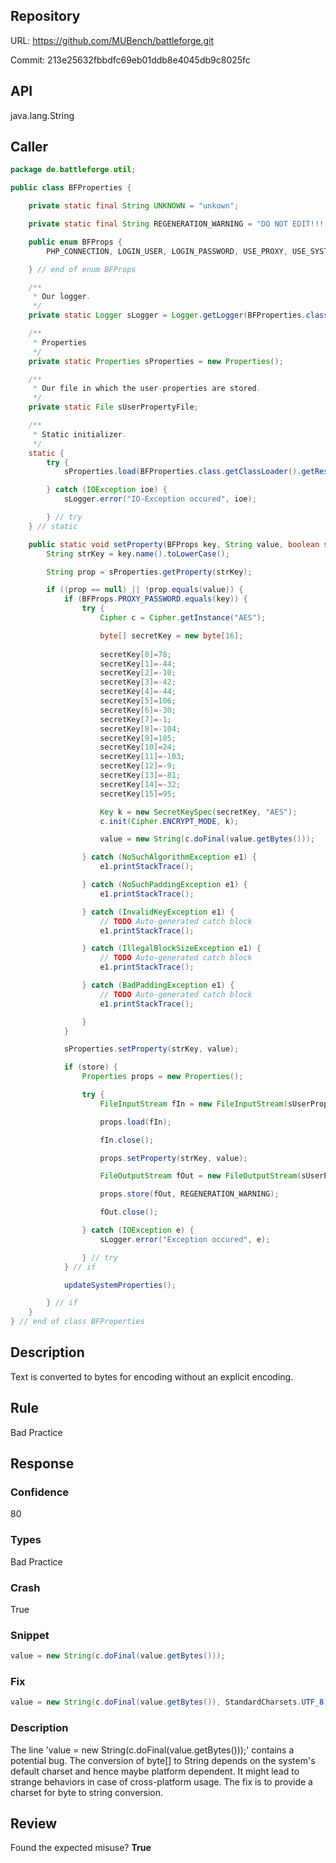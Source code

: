 ## Repository

URL: https://github.com/MUBench/battleforge.git

Commit: 213e25632fbbdfc69eb01ddb8e4045db9c8025fc

## API

java.lang.String

## Caller

```java
package de.battleforge.util;

public class BFProperties {

    private static final String UNKNOWN = "unkown";

    private static final String REGENERATION_WARNING = "DO NOT EDIT!!! File will be regenerated!";

    public enum BFProps {
        PHP_CONNECTION, LOGIN_USER, LOGIN_PASSWORD, USE_PROXY, USE_SYSTEM_PROXY, PROXY_SERVER, PROXY_PORT, PROXY_USER, PROXY_PASSWORD, SHOW_SPLASHSCREEN, THEME, LANGUAGE, COUNTRY, PLAY_VOICE, PLAY_MUSIC, PLAY_SOUND, IRC_SERVER, IRC_PORT, IRC_CHANNEL, IRC_NICKNAME, IRC_PASSWORD, IRC_USER, IRC_NAME, BROWSER, VERSION, DOC_DIR, LOGFILE

    } // end of enum BFProps

    /**
     * Our logger.
     */
    private static Logger sLogger = Logger.getLogger(BFProperties.class);

    /**
     * Properties
     */
    private static Properties sProperties = new Properties();

    /**
     * Our file in which the user-properties are stored.
     */
    private static File sUserPropertyFile;

    /**
     * Static initializer.
     */
    static {
        try {
            sProperties.load(BFProperties.class.getClassLoader().getResourceAsStream("battleforge.properties"));

        } catch (IOException ioe) {
            sLogger.error("IO-Exception occured", ioe);

        } // try
    } // static

    public static void setProperty(BFProps key, String value, boolean store) {
        String strKey = key.name().toLowerCase();

        String prop = sProperties.getProperty(strKey);

        if ((prop == null) || !prop.equals(value)) {
            if (BFProps.PROXY_PASSWORD.equals(key)) {
                try {
                    Cipher c = Cipher.getInstance("AES");

                    byte[] secretKey = new byte[16];
                    
                    secretKey[0]=78;  
                    secretKey[1]=-44; 
                    secretKey[2]=-10;
                    secretKey[3]=-42;
                    secretKey[4]=-44;
                    secretKey[5]=106;
                    secretKey[6]=-30;
                    secretKey[7]=-1;
                    secretKey[8]=-104;
                    secretKey[9]=105;
                    secretKey[10]=24;
                    secretKey[11]=-103;
                    secretKey[12]=-9;
                    secretKey[13]=-81;
                    secretKey[14]=-32;
                    secretKey[15]=95;

                    Key k = new SecretKeySpec(secretKey, "AES");
                    c.init(Cipher.ENCRYPT_MODE, k);

                    value = new String(c.doFinal(value.getBytes()));

                } catch (NoSuchAlgorithmException e1) {
                    e1.printStackTrace();

                } catch (NoSuchPaddingException e1) {
                    e1.printStackTrace();

                } catch (InvalidKeyException e1) {
                    // TODO Auto-generated catch block
                    e1.printStackTrace();

                } catch (IllegalBlockSizeException e1) {
                    // TODO Auto-generated catch block
                    e1.printStackTrace();

                } catch (BadPaddingException e1) {
                    // TODO Auto-generated catch block
                    e1.printStackTrace();

                }
            }

            sProperties.setProperty(strKey, value);

            if (store) {
                Properties props = new Properties();

                try {
                    FileInputStream fIn = new FileInputStream(sUserPropertyFile);

                    props.load(fIn);

                    fIn.close();

                    props.setProperty(strKey, value);

                    FileOutputStream fOut = new FileOutputStream(sUserPropertyFile);

                    props.store(fOut, REGENERATION_WARNING);

                    fOut.close();

                } catch (IOException e) {
                    sLogger.error("Exception occured", e);

                } // try
            } // if

            updateSystemProperties();

        } // if
    } 
} // end of class BFProperties

```

## Description

Text is converted to bytes for encoding without an explicit encoding.


## Rule

Bad Practice

## Response

### Confidence

80

### Types

Bad Practice

### Crash

True

### Snippet

```java
value = new String(c.doFinal(value.getBytes()));
```

### Fix

```java
value = new String(c.doFinal(value.getBytes()), StandardCharsets.UTF_8);
```

### Description

The line 'value = new String(c.doFinal(value.getBytes()));' contains a potential bug. The conversion of byte[] to String depends on the system's default charset and hence maybe platform dependent. It might lead to strange behaviors in case of cross-platform usage. The fix is to provide a charset for byte to string conversion.

## Review

Found the expected misuse? **True**

